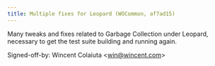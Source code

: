 ```yaml
---
title: Multiple fixes for Leopard (WOCommon, af7ad15)
---
```


Many tweaks and fixes related to Garbage Collection under Leopard, necessary to get the test suite building and running again.

Signed-off-by: Wincent Colaiuta &lt;win@wincent.com&gt;
